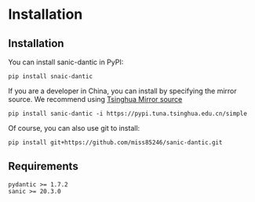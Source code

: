 # Installation

## Installation

You can install sanic-dantic in PyPI:

```shell
pip install snaic-dantic
```

If you are a developer in China, you can install by specifying the mirror source. We recommend
using [Tsinghua Mirror source](https://mirrors.tuna.tsinghua.edu.cn/help/pypi/)

```shell
pip install sanic-dantic -i https://pypi.tuna.tsinghua.edu.cn/simple
```

Of course, you can also use git to install:

```shell
pip install git+https://github.com/miss85246/sanic-dantic.git
```

## Requirements

```text
pydantic >= 1.7.2
sanic >= 20.3.0
```